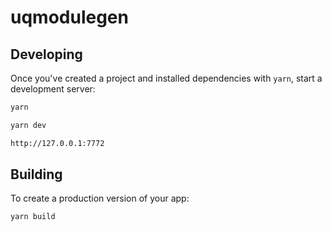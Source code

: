 # uqmodulegen

## Developing

Once you've created a project and installed dependencies with `yarn`, start a development server:

```bash
yarn

yarn dev

http://127.0.0.1:7772
```

## Building

To create a production version of your app:

```bash
yarn build
```